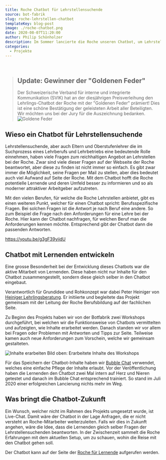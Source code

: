 ```yaml
---
title: Roche Chatbot für Lehrstellensuchende
source: bot-fabrik
slug: roche-lehrstellen-chatbot
templateKey: blog-post
image: ./roche-chatbot.png
date: 2020-08-07T11:20:00
author: Philip Schönholzer
description: Im Sommer lancierte die Roche unseren Chatbot, um Lehrstellensuchende zu unterstützen, die Interesse an einer Lehre bei Roche haben.
categories:
  - Projekte
---
```


&nbsp;

> ## Update: Gewinner der "Goldenen Feder"
>
> Der Schweizerische Verband für interne und integrierte Kommunikation (SVIK) hat an der diesjährigen Preisverleihung den Lehrlings-Chatbot der Roche mit der "Goldenen Feder" prämiert! Dies ist eine schöne Bestätigung der geleisteten Arbeit aller Beteiligten. Wir möchten uns bei der Jury für die Auszeichnung bedanken.
> ![Goldene Feder](./goldene-feder.jpg)  

## Wieso ein Chatbot für Lehrstellensuchende

Lehrstellensuchende, aber auch Eltern und Oberstufenlehrer die im Suchprozess eines Lehrberufs und Lehrbetriebs eine bedeutende Rolle einnehmen, haben viele Fragen zum reichhaltigen Angebot an Lehrstellen bei der Roche. Zwar sind viele dieser Fragen auf der Webseite der Roche beantwortet, aber diese zu finden ist nicht immer so einfach. Es gibt zwar immer die Möglichkeit, seine Fragen per Mail zu stellen, aber dies bedeutet auch viel Aufwand auf Seite der Roche. Mit dem Chatbot hofft die Roche potentielle Lernende und deren Umfeld besser zu informieren und so als moderner attraktiver Arbeitgeber aufzutreten.

Mit den vielen Berufen, für welche die Roche Lehrstellen anbietet, gibt es einen weiteren Punkt, welcher für einen Chatbot spricht: Berufsspezifische Fragen. Bei solchen Fragen ist die Antwort je nach Beruf eine andere. So zum Beispiel die Frage nach den Anforderungen für eine Lehre bei der Roche. Hier kann der Chatbot nachfragen, für welchen Beruf man die Anforderungen kennen möchte. Entsprechend gibt der Chatbot dann die passenden Antworten.

https://youtu.be/g3gF39yijdU

## Chatbot mit Lernenden entwickeln

Eine grosse Besonderheit bei der Entwicklung dieses Chatbots war die aktive Mitarbeit von Lernenden. Diese haben nicht nur Inhalte für den Chatbot zusammengestellt, sondern diese gleich selber in den Chatbot eingebaut.

Verantwortlich für Grundidee und Rohkonzept war dabei Peter Heiniger von [Heiniger Lehrlingsberatung](https://www.heiniger-lehrlingsberatung.ch). Er initiierte und begleitete das Projekt gemeinsam mit der Leitung der Roche Berufsbildung auf der fachlichen Seite.

Zu Beginn des Projekts haben wir von der Botfabrik zwei Workshops durchgeführt, bei welchen wir die Funktionsweise von Chatbots vermittelten und aufzeigten, wie Inhalte erarbeitet werden. Danach standen wir vor allem bei Fragen oder Problemen mit Antworten und Tipps zur Seite. Teilweise kamen auch neue Anforderungen zum Vorschein, welche wir gemeinsam gestalteten.

![Inhalte erarbeiten](inhalte-erarbeiten.jpg)
Bild oben: Erarbeitete Inhalte des Workshops

Für das Speichern der Chatbot-Inhalte haben wir [Bubble Chat](https://bubble-chat.ch) verwendet, welches eine einfache Pflege der Inhalte erlaubt. Vor der Veröffentlichung haben die Lernenden den Chatbot zwei Mal intern auf Herz und Nieren getestet und danach im Bubble Chat entsprechend trainiert. So stand im Juli 2020 einer erfolgreichen Lancierung nichts mehr im Weg.

## Was bringt die Chatbot-Zukunft

Ein Wunsch, welcher nicht im Rahmen des Projekts umgesetzt wurde, ist Live-Chat. Damit wäre der Chatbot in der Lage Anfragen, die er nicht versteht an Roche-Mitarbeiter weiterzuleiten. Falls wir dies in Zukunft angehen, wäre die Idee, dass die Lernenden gleich selber Fragen der Lehrstellensuchenden beantworten. In der Zwischenzeit sammelt die Roche Erfahrungen mit dem aktuellen Setup, um zu schauen, wohin die Reise mit den Chatbot gehen soll.

Der Chatbot kann auf der Seite der [Roche für Lernende](https://www.roche.com/de/careers/country/switzerland/ch-your-job/lernende.htm) aufgerufen werden.

